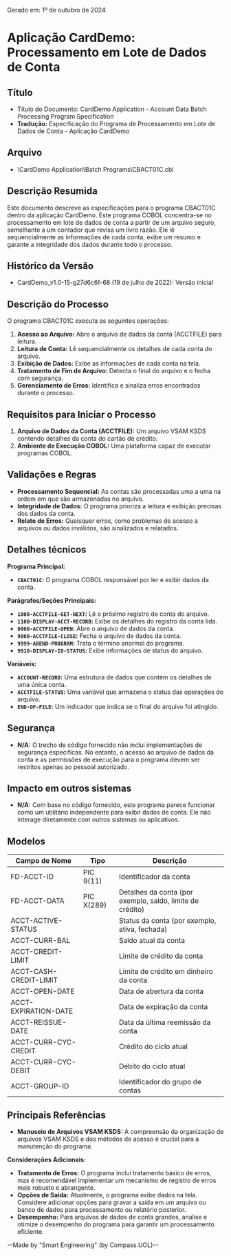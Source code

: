 Gerado em: 1º de outubro de 2024

# Aplicação CardDemo: Processamento em Lote de Dados de Conta

## Título

- Título do Documento: CardDemo Application - Account Data Batch Processing Program Specification
- **Tradução:** Especificação do Programa de Processamento em Lote de Dados de Conta - Aplicação CardDemo 

## Arquivo

- \CardDemo Application\Batch Programs\CBACT01C.cbl

## Descrição Resumida

Este documento descreve as especificações para o programa CBACT01C dentro da aplicação CardDemo. Este programa COBOL concentra-se no processamento em lote de dados de conta a partir de um arquivo seguro, semelhante a um contador que revisa um livro razão. Ele lê sequencialmente as informações de cada conta, exibe um resumo e garante a integridade dos dados durante todo o processo.

## Histórico da Versão

- CardDemo_v1.0-15-g27d6c6f-68 (19 de julho de 2022): Versão inicial

## Descrição do Processo

O programa CBACT01C executa as seguintes operações:

1. **Acesso ao Arquivo:** Abre o arquivo de dados da conta (ACCTFILE) para leitura.
2. **Leitura de Conta:** Lê sequencialmente os detalhes de cada conta do arquivo.
3. **Exibição de Dados:** Exibe as informações de cada conta na tela.
4. **Tratamento de Fim de Arquivo:** Detecta o final do arquivo e o fecha com segurança.
5. **Gerenciamento de Erros:** Identifica e sinaliza erros encontrados durante o processo.

## Requisitos para Iniciar o Processo

1. **Arquivo de Dados da Conta (ACCTFILE):** Um arquivo VSAM KSDS contendo detalhes da conta do cartão de crédito.
2. **Ambiente de Execução COBOL:** Uma plataforma capaz de executar programas COBOL.

## Validações e Regras

* **Processamento Sequencial:** As contas são processadas uma a uma na ordem em que são armazenadas no arquivo.
* **Integridade de Dados:** O programa prioriza a leitura e exibição precisas dos dados da conta.
* **Relato de Erros:** Quaisquer erros, como problemas de acesso a arquivos ou dados inválidos, são sinalizados e relatados.

## Detalhes técnicos

**Programa Principal:**

* **`CBACT01C`:** O programa COBOL responsável por ler e exibir dados da conta.

**Parágrafos/Seções Principais:**

* **`1000-ACCTFILE-GET-NEXT`:** Lê o próximo registro de conta do arquivo.
* **`1100-DISPLAY-ACCT-RECORD`:** Exibe os detalhes do registro da conta lida.
* **`0000-ACCTFILE-OPEN`:** Abre o arquivo de dados da conta.
* **`9000-ACCTFILE-CLOSE`:** Fecha o arquivo de dados da conta.
* **`9999-ABEND-PROGRAM`:** Trata o término anormal do programa.
* **`9910-DISPLAY-IO-STATUS`:** Exibe informações de status do arquivo.

**Variáveis:**

* **`ACCOUNT-RECORD`:** Uma estrutura de dados que contém os detalhes de uma única conta.
* **`ACCTFILE-STATUS`:** Uma variável que armazena o status das operações do arquivo.
* **`END-OF-FILE`:** Um indicador que indica se o final do arquivo foi atingido.

## Segurança

- **N/A:** O trecho de código fornecido não inclui implementações de segurança específicas. No entanto, o acesso ao arquivo de dados da conta e as permissões de execução para o programa devem ser restritos apenas ao pessoal autorizado.

## Impacto em outros sistemas

* **N/A:** Com base no código fornecido, este programa parece funcionar como um utilitário independente para exibir dados de conta. Ele não interage diretamente com outros sistemas ou aplicativos.

## Modelos

| Campo de Nome | Tipo | Descrição |
|---|---|---|
| FD-ACCT-ID | PIC 9(11) | Identificador da conta |
| FD-ACCT-DATA | PIC X(289) | Detalhes da conta (por exemplo, saldo, limite de crédito) |
| ACCT-ACTIVE-STATUS |  | Status da conta (por exemplo, ativa, fechada) |
| ACCT-CURR-BAL |  | Saldo atual da conta |
| ACCT-CREDIT-LIMIT |  | Limite de crédito da conta |
| ACCT-CASH-CREDIT-LIMIT |  | Limite de crédito em dinheiro da conta |
| ACCT-OPEN-DATE |  | Data de abertura da conta |
| ACCT-EXPIRATION-DATE |  | Data de expiração da conta |
| ACCT-REISSUE-DATE |  | Data da última reemissão da conta |
| ACCT-CURR-CYC-CREDIT |  | Crédito do ciclo atual |
| ACCT-CURR-CYC-DEBIT |  | Débito do ciclo atual |
| ACCT-GROUP-ID |  | Identificador do grupo de contas |

## Principais Referências

* **Manuseio de Arquivos VSAM KSDS:** A compreensão da organização de arquivos VSAM KSDS e dos métodos de acesso é crucial para a manutenção do programa.

**Considerações Adicionais:**

* **Tratamento de Erros:** O programa inclui tratamento básico de erros, mas é recomendável implementar um mecanismo de registro de erros mais robusto e abrangente.
* **Opções de Saída:** Atualmente, o programa exibe dados na tela. Considere adicionar opções para gravar a saída em um arquivo ou banco de dados para processamento ou relatório posterior.
* **Desempenho:** Para arquivos de dados de conta grandes, analise e otimize o desempenho do programa para garantir um processamento eficiente.

--Made by "Smart Engineering" (by Compass.UOL)--